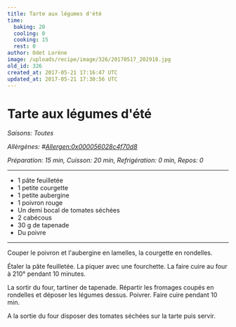 ```yaml
---
title: Tarte aux légumes d'été
time:
  baking: 20
  cooling: 0
  cooking: 15
  rest: 0
author: Odet Lorène
image: /uploads/recipe/image/326/20170517_202918.jpg
old_id: 326
created_at: 2017-05-21 17:16:47 UTC
updated_at: 2017-05-21 17:30:56 UTC
---
```


# Tarte aux légumes d'été

_Saisons: Toutes_

_Allèrgènes: #<Allergen:0x000056028c4f70d8>_

_Préparation: 15 min, Cuisson: 20 min, Refrigération: 0 min, Repos: 0_

---

- 1 pâte feuilletée
- 1 petite courgette
- 1 petite aubergine
- 1 poivron rouge
- Un demi bocal de tomates séchées
- 2 cabécous
- 30 g de tapenade
- Du poivre

---

Couper le poivron et l'aubergine en lamelles, la courgette en rondelles.

Étaler la pâte feuilletée. La piquer avec une fourchette. La faire cuire au four à 210° pendant 10 minutes.

La sortir du four, tartiner de tapenade. Répartir les fromages coupés en rondelles et déposer les légumes dessus. Poivrer. Faire cuire pendant 10 min.

A la sortie du four disposer des tomates séchées sur la tarte puis servir.
